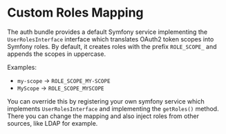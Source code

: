 # Custom Roles Mapping

The auth bundle provides a default Symfony service implementing the
`UserRolesInterface` interface which translates OAuth2 token scopes into Symfony
roles. By default, it creates roles with the prefix `ROLE_SCOPE_` and appends the scopes in uppercase.

Examples:

* `my-scope` → `ROLE_SCOPE_MY-SCOPE`
* `MyScope`  → `ROLE_SCOPE_MYSCOPE`

You can override this by registering your own symfony service which implements
`UserRolesInterface` and implementing the `getRoles()` method. There you can
change the mapping and also inject roles from other sources, like LDAP for
example.